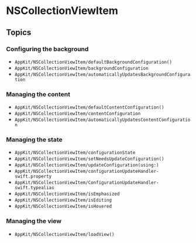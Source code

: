 # NSCollectionViewItem

## Topics

### Configuring the background

- ``AppKit/NSCollectionViewItem/defaultBackgroundConfiguration()``
- ``AppKit/NSCollectionViewItem/backgroundConfiguration``
- ``AppKit/NSCollectionViewItem/automaticallyUpdatesBackgroundConfiguration``

### Managing the content

- ``AppKit/NSCollectionViewItem/defaultContentConfiguration()``
- ``AppKit/NSCollectionViewItem/contentConfiguration``
- ``AppKit/NSCollectionViewItem/automaticallyUpdatesContentConfiguration``

### Managing the state

- ``AppKit/NSCollectionViewItem/configurationState``
- ``AppKit/NSCollectionViewItem/setNeedsUpdateConfiguration()``
- ``AppKit/NSCollectionViewItem/updateConfiguration(using:)``
- ``AppKit/NSCollectionViewItem/configurationUpdateHandler-swift.property``
- ``AppKit/NSCollectionViewItem/ConfigurationUpdateHandler-swift.typealias``
- ``AppKit/NSCollectionViewItem/isEmphasized``
- ``AppKit/NSCollectionViewItem/isEditing``
- ``AppKit/NSCollectionViewItem/isHovered``

### Managing the view

- ``AppKit/NSCollectionViewItem/loadView()``
